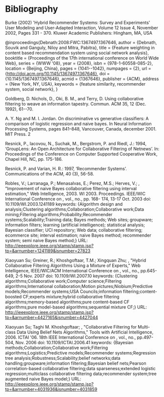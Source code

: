 # Bibliography

Burke (2002) 'Hybrid Recommender Systems: Survey and Experiments' User Modeling and User-Adapted Interaction, Volume 12 Issue 4, November 2002, Pages 331 - 370. Kluwer Academic Publishers: Hingham, MA, USA

@inproceedings{Debnath:2008:FWC:1367497.1367646,
 author = {Debnath, Souvik and Ganguly, Niloy and Mitra, Pabitra},
 title = {Feature weighting in content based recommendation system using social network analysis},
 booktitle = {Proceedings of the 17th international conference on World Wide Web},
 series = {WWW '08},
 year = {2008},
 isbn = {978-1-60558-085-2},
 location = {Beijing, China},
 pages = {1041--1042},
 numpages = {2},
 url = {http://doi.acm.org/10.1145/1367497.1367646},
 doi = {10.1145/1367497.1367646},
 acmid = {1367646},
 publisher = {ACM},
 address = {New York, NY, USA},
 keywords = {feature similarity, recommender system, social network},
} 


Goldberg, D. Nichols, D., Oki, B. M., and Terry, D. Using
collaborative filtering to weave an information tapestry.
Commun. ACM 35, 12 (Dec. 1992), 61--70.


A. Y. Ng and M. I. Jordan. On discriminative vs generative
classifiers: A comparison of logistic regression and naive
bayes. In Neural Information Processing Systems, pages
841–848, Vancouver, Canada, december 2001. MIT Press.
2


Resnick, P., Iacovou, N., Suchak, M., Bergstrom, P. and Riedl, J.: 1994, ‘GroupLens: An Open Architecture for
Collaborative Filtering of Netnews’. In: Proceedings of the Conference on Computer Supported Cooperative Work,
Chapel Hill, NC, pp. 175-186.

Resnick, P. and Varian, H. R.: 1997, ‘Recommender Systems’. Communications of the ACM, 40 (3), 56-58.

Robles, V.; Larranaga, P.; Menasalvas, E.; Perez, M.S.; Herves, V.; , "Improvement of naive Bayes collaborative filtering using interval estimation," Web Intelligence, 2003. WI 2003. Proceedings. IEEE/WIC International Conference on , vol., no., pp. 168- 174, 13-17 Oct. 2003
doi: 10.1109/WI.2003.1241189
keywords: {Algorithm design and analysis;Clustering algorithms;Collaboration;Collaborative work;Data mining;Filtering algorithms;Probability;Recommender systems;Scalability;Training data; Bayes methods; Web sites; groupware; information filters; learning (artificial intelligence); statistical analysis; Bayesian classifier; UCl repository; Web data; collaborative filtering; ecommerce site; interval estimation; naive Bayes method; recommender system; semi naive Bayes method;}
URL: http://ieeexplore.ieee.org/stamp/stamp.jsp?tp=&arnumber=1241189&isnumber=27823

Xiaoyuan Su; Greiner, R.; Khoshgoftaar, T.M.; Xingquan Zhu; , "Hybrid Collaborative Filtering Algorithms Using a Mixture of Experts," Web Intelligence, IEEE/WIC/ACM International Conference on , vol., no., pp.645-649, 2-5 Nov. 2007
doi: 10.1109/WI.2007.10
keywords: {Clustering algorithms;Collaborative work;Computer science;Filtering algorithms;International collaboration;Motion pictures;Niobium;Predictive models;Recommender systems;USA Councils;information filtering;content-boosted CF;experts mixture;hybrid collaborative filtering algorithms;memory-based algorithms;pure content-based CF algorithms;pure model-based algorithms;sequential mixture CF;}
URL: http://ieeexplore.ieee.org/stamp/stamp.jsp?tp=&arnumber=4427165&isnumber=4427044

Xiaoyuan Su; Taghi M. Khoshgoftaar; , "Collaborative Filtering for Multi-class Data Using Belief Nets Algorithms," Tools with Artificial Intelligence, 2006. ICTAI '06. 18th IEEE International Conference on , vol., no., pp.497-504, Nov. 2006
doi: 10.1109/ICTAI.2006.41
keywords: {Bayesian methods;Collaboration;Collaborative work;Filtering algorithms;Logistics;Predictive models;Recommender systems;Regression tree analysis;Robustness;Scalability;belief networks;data handling;groupware;information filtering;Bayesian belief nets;Pearson correlation-based collaborative filtering;data sparseness;extended logistic regression;multiclass collaborative filtering data;recommender system;tree augmented naive Bayes model;}
URL: http://ieeexplore.ieee.org/stamp/stamp.jsp?tp=&arnumber=4031936&isnumber=4031859
